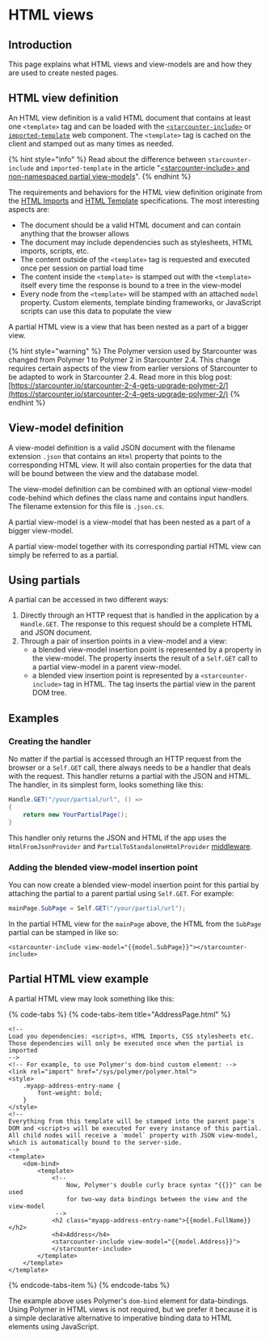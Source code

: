# HTML views

## Introduction

This page explains what HTML views and view-models are and how they are used to create nested pages.

## HTML view definition

An HTML view definition is a valid HTML document that contains at least one `<template>` tag and can be loaded with the [`<starcounter-include>`](https://github.com/Starcounter/starcounter-include) or [`imported-template`](https://github.com/Juicy/imported-template) web component. The `<template>` tag is cached on the client and stamped out as many times as needed.

{% hint style="info" %}
Read about the difference between `starcounter-include` and `imported-template` in the article "[&lt;starcounter-include&gt; and non-namespaced partial view-models](https://starcounter.io/starcounter-include-non-namespaced-partial-view-models/)".
{% endhint %}

The requirements and behaviors for the HTML view definition originate from the [HTML Imports](http://www.w3.org/TR/html-imports/) and [HTML Template](http://www.w3.org/TR/html-templates/) specifications. The most interesting aspects are:

* The document should be a valid HTML document and can contain anything that the browser allows
* The document may include dependencies such as stylesheets, HTML imports, scripts, etc.
* The content outside of the `<template>` tag is requested and executed once per session on partial load time
* The content inside the `<template>` is stamped out with the `<template>` itself every time the response is bound to a tree in the view-model
* Every node from the `<template>` will be stamped with an attached `model` property. Custom elements, template binding frameworks, or JavaScript scripts can use this data to populate the view

A partial HTML view is a view that has been nested as a part of a bigger view.

{% hint style="warning" %}
The Polymer version used by Starcounter was changed from Polymer 1 to Polymer 2 in Starcounter 2.4. This change requires certain aspects of the view from earlier versions of Starcounter to be adapted to work in Starcounter 2.4. Read more in this blog post: [https://starcounter.io/starcounter-2-4-gets-upgrade-polymer-2/](https://starcounter.io/starcounter-2-4-gets-upgrade-polymer-2/)
{% endhint %}

## View-model definition

A view-model definition is a valid JSON document with the filename extension `.json` that contains an `Html` property that points to the corresponding HTML view. It will also contain properties for the data that will be bound between the view and the database model.

The view-model definition can be combined with an optional view-model code-behind which defines the class name and contains input handlers. The filename extension for this file is `.json.cs`.

A partial view-model is a view-model that has been nested as a part of a bigger view-model.

A partial view-model together with its corresponding partial HTML view can simply be referred to as a partial.

## Using partials

A partial can be accessed in two different ways:

1. Directly through an HTTP request that is handled in the application by a `Handle.GET`. The response to this request should be a complete HTML and JSON document. 
2. Through a pair of insertion points in a view-model and a view:
   - a blended view-model insertion point is represented by a property in the view-model. The property inserts the result of a `Self.GET` call to a partial view-model in a parent view-model.
   - a blended view insertion point is represented by a `<starcounter-include>` tag in HTML. The tag inserts the partial view in the parent DOM tree.

## Examples

### Creating the handler

No matter if the partial is accessed through an HTTP request from the browser or a `Self.GET` call, there always needs to be a handler that deals with the request. This handler returns a partial with the JSON and HTML. The handler, in its simplest form, looks something like this:

```csharp
Handle.GET("/your/partial/url", () => 
{
    return new YourPartialPage();
}
```

This handler only returns the JSON and HTML if the app uses the `HtmlFromJsonProvider` and `PartialToStandaloneHtmlProvider` [middleware](../network/middleware.md).

### Adding the blended view-model insertion point

You can now create a blended view-model insertion point for this partial by attaching the partial to a parent partial using `Self.GET`. For example:

```csharp
mainPage.SubPage = Self.GET("/your/partial/url");
```

In the partial HTML view for the `mainPage` above, the HTML from the `SubPage` partial can be stamped in like so:

```markup
<starcounter-include view-model="{{model.SubPage}}"></starcounter-include>
```

## Partial HTML view example

A partial HTML view may look something like this:

{% code-tabs %}
{% code-tabs-item title="AddressPage.html" %}
```markup
<!--
Load you dependencies: <script>s, HTML Imports, CSS stylesheets etc.
Those dependencies will only be executed once when the partial is imported
-->
<!-- For example, to use Polymer's dom-bind custom element: -->
<link rel="import" href="/sys/polymer/polymer.html">
<style>
    .myapp-address-entry-name {
        font-weight: bold;
    }
</style>
<!--
Everything from this template will be stamped into the parent page's DOM and <script>s will be executed for every instance of this partial.
All child nodes will receive a `model` property with JSON view-model,
which is automatically bound to the server-side.
-->
<template>
    <dom-bind>
        <template>
            <!--
                Now, Polymer's double curly brace syntax "{{}}" can be used 
                for two-way data bindings between the view and the view-model
             -->
            <h2 class="myapp-address-entry-name">{{model.FullName}}</h2>
            <h4>Address</h4>
            <starcounter-include view-model="{{model.Address}}">
            </starcounter-include>
        </template>
    </template>
</template>
```
{% endcode-tabs-item %}
{% endcode-tabs %}

The example above uses Polymer's `dom-bind` element for data-bindings. Using Polymer in HTML views is not required, but we prefer it because it is a simple declarative alternative to imperative binding data to HTML elements using JavaScript.

